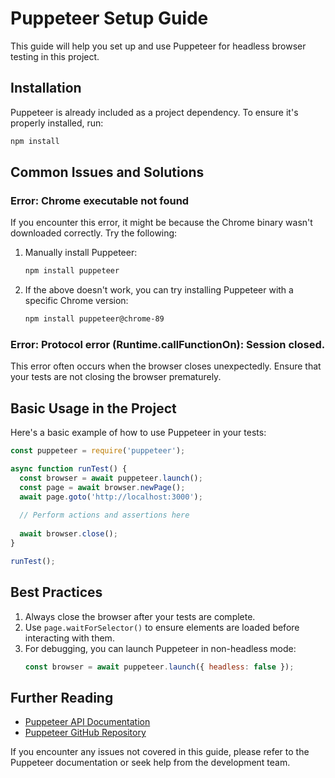 # Puppeteer Setup Guide

This guide will help you set up and use Puppeteer for headless browser testing in this project.

## Installation

Puppeteer is already included as a project dependency. To ensure it's properly installed, run:

```bash
npm install
```

## Common Issues and Solutions

### Error: Chrome executable not found

If you encounter this error, it might be because the Chrome binary wasn't downloaded correctly. Try the following:

1. Manually install Puppeteer:
   ```bash
   npm install puppeteer
   ```

2. If the above doesn't work, you can try installing Puppeteer with a specific Chrome version:
   ```bash
   npm install puppeteer@chrome-89
   ```

### Error: Protocol error (Runtime.callFunctionOn): Session closed.

This error often occurs when the browser closes unexpectedly. Ensure that your tests are not closing the browser prematurely.

## Basic Usage in the Project

Here's a basic example of how to use Puppeteer in your tests:

```javascript
const puppeteer = require('puppeteer');

async function runTest() {
  const browser = await puppeteer.launch();
  const page = await browser.newPage();
  await page.goto('http://localhost:3000');
  
  // Perform actions and assertions here
  
  await browser.close();
}

runTest();
```

## Best Practices

1. Always close the browser after your tests are complete.
2. Use `page.waitForSelector()` to ensure elements are loaded before interacting with them.
3. For debugging, you can launch Puppeteer in non-headless mode:
   ```javascript
   const browser = await puppeteer.launch({ headless: false });
   ```

## Further Reading

- [Puppeteer API Documentation](https://pptr.dev/)
- [Puppeteer GitHub Repository](https://github.com/puppeteer/puppeteer)

If you encounter any issues not covered in this guide, please refer to the Puppeteer documentation or seek help from the development team.
